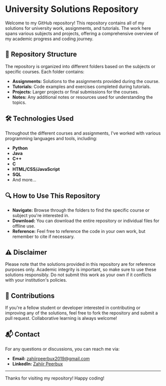 # University Solutions Repository

Welcome to my GitHub repository! This repository contains all of my solutions for university work, assignments, and tutorials. The work here spans various subjects and projects, offering a comprehensive overview of my academic progress and coding journey.

## 📂 Repository Structure

The repository is organized into different folders based on the subjects or specific courses. Each folder contains:

- **Assignments:** Solutions to the assignments provided during the course.
- **Tutorials:** Code examples and exercises completed during tutorials.
- **Projects:** Larger projects or final submissions for the courses.
- **Notes:** Any additional notes or resources used for understanding the topics.

## 🛠️ Technologies Used

Throughout the different courses and assignments, I've worked with various programming languages and tools, including:

- **Python**
- **Java**
- **C++**
- **C**
- **HTML/CSS/JavaScript**
- **SQL**
- And more...

## 🔍 How to Use This Repository

- **Navigate:** Browse through the folders to find the specific course or subject you're interested in.
- **Download:** You can download the entire repository or individual files for offline use.
- **Reference:** Feel free to reference the code in your own work, but remember to cite if necessary.

## ⚠️ Disclaimer

Please note that the solutions provided in this repository are for reference purposes only. Academic integrity is important, so make sure to use these solutions responsibly. Do not submit this work as your own if it conflicts with your institution's policies.

## 🤝 Contributions

If you're a fellow student or developer interested in contributing or improving any of the solutions, feel free to fork the repository and submit a pull request. Collaborative learning is always welcome!

## 📬 Contact

For any questions or discussions, you can reach me via:

- **Email:** [zahiirpeerbux2019@gmail.com](zahiirpeerbux2019@gmail.com)
- **LinkedIn:** [Zahiir Peerbux](https://www.linkedin.com/in/zahiir-peerbux-221621310?utm_source=share&utm_campaign=share_via&utm_content=profile&utm_medium=android_app)

---

Thanks for visiting my repository! Happy coding!
